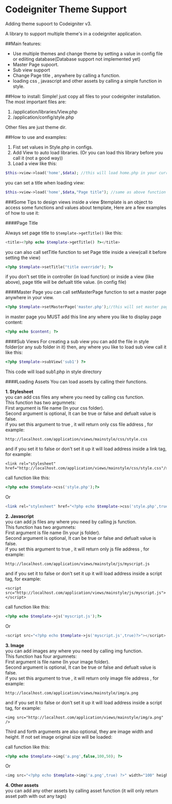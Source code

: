 # Codeigniter Theme Support 
Adding theme supoort to Codeigniter v3.

A library to support multiple theme's in a codeigniter application.

##Main features: 

- Use multiple themes and change theme by setting a value in config file or ediiting database(Database support not implemented yet)
- Master Page supoort.
- Sub view support
- Change Page title , anywhere by calling a function.
- loading css , javascript and other assets by calling a simple function in style.


##How to install:
Simple! just copy all files to your codeigniter installation. The most important files are:

1. /application/libraries/View.php
2. /application/config/style.php

Other files are just theme dir.


##How to use and examples:
1. Fist set values in Style.php in configs.
2. Add View to auto load libraries. (Or you can load this library before you call it (not a good way))
3. Load a view like this:
```php
$this->view->load('home',$data); //this will load home.php in your current view folder, $data is same data as data in codeigniter native view
```
you can set a title when loading view:
```php
$this->view->load('home',$data,"Page title"); //same as above function plus, set page title to "Page title"
```

###Some Tips to design views
inside a view $template is an object to access some functions and values about template, Here are a few examples of how to use it:

####Page Title

Always set page title to ``` $template->getTitle() ``` like this:
```php
<title><?php echo $template->getTitle() ?></title>
```
you can also call setTitle function to set Page title inside a view(call it before setting the view)
```php
<?php $template->setTitle("title override"); ?>
```
if you don't set title in controller (in load function) or inside a view (like above), page title will be defualt title value. (in config file)

####Master Page
you can call setMasterPage function to set a master page anywhere in your view.
```php
<?php $template->setMasterPage('master.php');//this will set master page to master.php ?>
```
in master page you MUST add this line any where you like to display page content:
```php
<?php echo $content; ?>
```

####Sub Views
For creating a sub view you can add the file in style folder(or any sub folder in it) then, any where you like to load sub view call it like this:
```php
<?php $template->subView('sub1') ?>
```
This code will load sub1.php in style directory

####Loading Assets
You can load assets by calling their functions.  


**1. Stylesheet**  
you can add css files any where you need by calling css function.  
This function has two argumnets:  
First argument is file name (In your css folder).  
Second argument is optional, It can be true or false and defualt value is false.  
if you set this argument to true , it will return only css file address , for example:
```
http://localhost.com/application/views/mainstyle/css/style.css
```
and if you set it to false or don't set it up it will load address inside a link tag, for example:
```
<link rel="stylesheet" href="http://localhost.com/application/views/mainstyle/css/style.css"/>
```
call function like this: 
```php
<?php echo $template->css('style.php');?>
```
Or
```php
<link rel="stylesheet" href="<?php echo $template->css('style.php',true)?>"/>
```


**2. Javascript**  
you can add js files any where you need by calling js function.  
This function has two argumnets:  
First argument is file name (In your js folder).  
Second argument is optional, It can be true or false and defualt value is false.  
if you set this argument to true , it will return only js file address , for example:
```
http://localhost.com/application/views/mainstyle/js/myscript.js
```
and if you set it to false or don't set it up it will load address inside a script tag, for example:
```
<script src="http://localhost.com/application/views/mainstyle/js/myscript.js"></script>
```
call function like this: 
```php
<?php echo $template->js('myscript.js');?>
```
Or
```php
<script src="<?php echo $template->js('myscript.js',true)?>"></script>
```

**3. Image**  
you can add images any where you need by calling img function.  
This function has four argumnets:  
First argument is file name (In your image folder).  
Second argument is optional, It can be true or false and defualt value is false.  
if you set this argument to true , it will return only image file address , for example:
```
http://localhost.com/application/views/mainstyle/img/a.png
```
and if you set it to false or don't set it up it will load address inside a script tag, for example:
```
<img src="http://localhost.com/application/views/mainstyle/img/a.png" />
```
Third and forth arguments are also optional, they are image width and height. If not set image original size will be loaded:

call function like this: 
```php
<?php echo $template->img('a.png',false,100,50); ?>
```
Or
```php
<img src="<?php echo $template->img('a.png',true) ?>" width="100" height="50"/>
```


**4. Other assets**  
you can add any other assets by calling asset function (it will only return asset path with out any tags)
